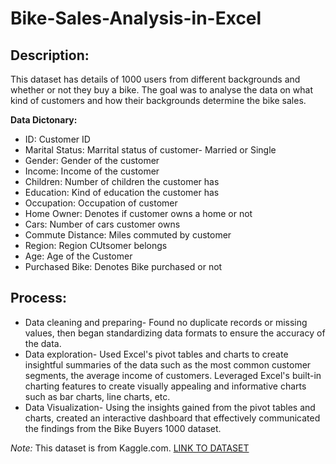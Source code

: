 # Bike-Sales-Analysis-in-Excel

## Description:
This dataset has details of 1000 users from different backgrounds and whether or not they buy a bike. The goal was to analyse the data on what kind of customers and how their backgrounds determine the bike sales. 

**Data Dictonary:**
- ID: Customer ID
- Marital Status: Marrital status of customer- Married or Single
- Gender: Gender of the customer
- Income: Income of the customer
- Children: Number of children the customer has
- Education: Kind of education the customer has
- Occupation: Occupation of customer
- Home Owner: Denotes if customer owns a home or not
- Cars: Number of cars customer owns
- Commute Distance: Miles commuted by customer
- Region: Region CUtsomer belongs
- Age: Age of the Customer
- Purchased Bike: Denotes Bike purchased or not  

## Process:
- Data cleaning and preparing- Found no duplicate records or missing values, then began standardizing data formats to ensure the accuracy of the data. 
- Data exploration- Used Excel's pivot tables and charts to create insightful summaries of the data such as the most common customer segments, the average income of customers. Leveraged Excel's built-in charting features to create visually appealing and informative charts such as bar charts, line charts, etc. 
- Data Visualization- Using the insights gained from the pivot tables and charts, created an interactive dashboard that effectively communicated the findings from the Bike Buyers 1000 dataset.


*Note:*
This dataset is from Kaggle.com.
[LINK TO DATASET](https://www.kaggle.com/datasets/heeraldedhia/bike-buyers)

